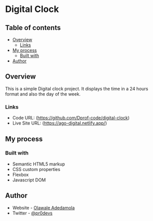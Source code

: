 # Digital Clock

## Table of contents

- [Overview](#overview)
  - [Links](#links)
- [My process](#my-process)
  - [Built with](#built-with)
- [Author](#author)


## Overview

This is a simple Digital clock project. It displays the time in a 24 hours format and also the day of the week.


### Links

- Code URL: (https://github.com/Dprof-code/digital-clock)
- Live Site URL: (https://ago-digital.netlify.app/)

## My process

### Built with

- Semantic HTML5 markup
- CSS custom properties
- Flexbox
- Javascript DOM

## Author

- Website - [Olawale Adedamola](https://www.linkedin.com/in/olawale-adedamola-b9b1641a2/)
- Twitter - [@pr0devs](https://www.twitter.com/pr0devs)